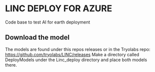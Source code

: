 # LINC DEPLOY FOR AZURE
Code base to test AI for earth deployment

## Download the model
The models are  found under this repos releases or in the Tryolabs repo: https://github.com/tryolabs/LINC/releases
Make a directory called DeployModels under the Linc_deploy directory and place both models there.
